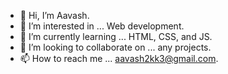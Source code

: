 - 👋 Hi, I’m Aavash.
- 👀 I’m interested in ... Web development.
- 🌱 I’m currently learning ... HTML, CSS, and JS.
- 💞️ I’m looking to collaborate on ... any projects.
- 📫 How to reach me ... aavash2kk3@gmail.com.

<!---
aavashcodes/aavashcodes is a ✨ special ✨ repository because its `README.md` (this file) appears on your GitHub profile.
You can click the Preview link to take a look at your changes.
--->
